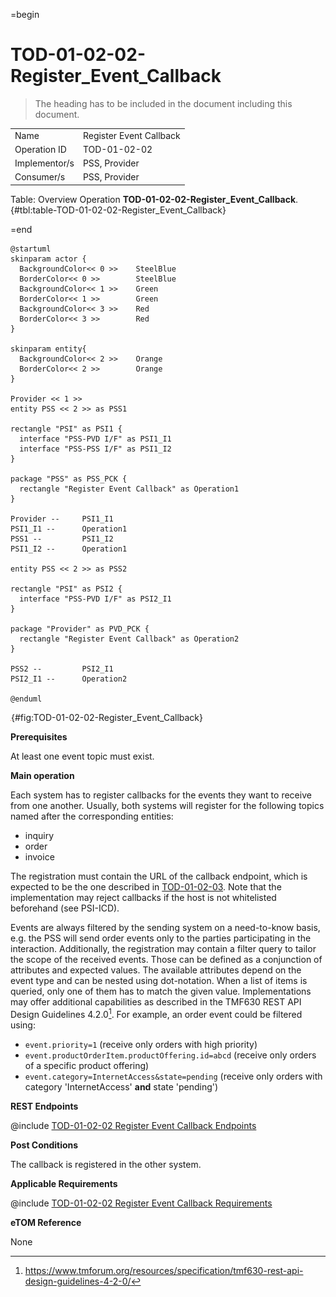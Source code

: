 =begin

# TOD-01-02-02-Register_Event_Callback

> The heading has to be included in the document including this document.

|                |                         |
|----------------|-------------------------|
| Name           | Register Event Callback |
| Operation ID   | TOD-01-02-02            |
| Implementor/s  | PSS, Provider           |
| Consumer/s     | PSS, Provider           |

Table: Overview Operation **TOD-01-02-02-Register_Event_Callback**. {#tbl:table-TOD-01-02-02-Register_Event_Callback}

=end

```plantuml
@startuml
skinparam actor {
  BackgroundColor<< 0 >> 	SteelBlue
  BorderColor<< 0 >> 		SteelBlue
  BackgroundColor<< 1 >> 	Green
  BorderColor<< 1 >> 		Green
  BackgroundColor<< 3 >> 	Red
  BorderColor<< 3 >> 		Red
}

skinparam entity{
  BackgroundColor<< 2 >> 	Orange
  BorderColor<< 2 >> 		Orange
}

Provider << 1 >>
entity PSS << 2 >> as PSS1

rectangle "PSI" as PSI1 {
  interface "PSS-PVD I/F" as PSI1_I1
  interface "PSS-PSS I/F" as PSI1_I2
}

package "PSS" as PSS_PCK {
  rectangle "Register Event Callback" as Operation1
}

Provider --	    PSI1_I1
PSI1_I1 --      Operation1
PSS1 --         PSI1_I2
PSI1_I2 --      Operation1

entity PSS << 2 >> as PSS2

rectangle "PSI" as PSI2 {
  interface "PSS-PVD I/F" as PSI2_I1
}

package "Provider" as PVD_PCK {
  rectangle "Register Event Callback" as Operation2
}

PSS2 --         PSI2_I1
PSI2_I1 --      Operation2

@enduml

```

![TOD-01-02-02: Register Event Callback](../../common/pixel.png){#fig:TOD-01-02-02-Register_Event_Callback}

**Prerequisites**

At least one event topic must exist.

**Main operation**

Each system has to register callbacks for the events they want to receive from one another.
Usually, both systems will register for the following topics named after the corresponding entities:

* inquiry
* order
* invoice

The registration must contain the URL of the callback endpoint, which is expected to be the one described in [TOD-01-02-03](#tod-01-02-03-dispatchevent).
Note that the implementation may reject callbacks if the host is not whitelisted beforehand (see PSI-ICD).

Events are always filtered by the sending system on a need-to-know basis, e.g. the PSS will send order events only to the parties participating in the interaction.
Additionally, the registration may contain a filter query to tailor the scope of the received events.
Those can be defined as a conjunction of attributes and expected values.
The available attributes depend on the event type and can be nested using dot-notation.
When a list of items is queried, only one of them has to match the given value.
Implementations may offer additional capabilities as described in the TMF630 REST API Design Guidelines 4.2.0[^tmf_api_guidelines].
For example, an order event could be filtered using:

* `event.priority=1` (receive only orders with high priority)
* `event.productOrderItem.productOffering.id=abcd` (receive only orders of a specific product offering)
* `event.category=InternetAccess&state=pending` (receive only orders with category 'InternetAccess' **and** state 'pending')

**REST Endpoints**

@include [TOD-01-02-02 Register Event Callback Endpoints](endpoints/TOD-01-02-02-Register_Event_Callback-endpoints.md)

**Post Conditions**

The callback is registered in the other system.

**Applicable Requirements**

@include [TOD-01-02-02 Register Event Callback Requirements](requirements/TOD-01-02-02-Register_Event_Callback-requirements.md)

**eTOM Reference**

None

[^tmf_api_guidelines]: https://www.tmforum.org/resources/specification/tmf630-rest-api-design-guidelines-4-2-0/
